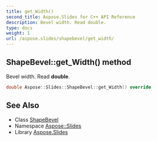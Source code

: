 ```yaml
---
title: get_Width()
second_title: Aspose.Slides for C++ API Reference
description: Bevel width. Read double.
type: docs
weight: 1
url: /aspose.slides/shapebevel/get_width/
---
```

## ShapeBevel::get_Width() method


Bevel width. Read **double**.

```cpp
double Aspose::Slides::ShapeBevel::get_Width() override
```

## See Also

* Class [ShapeBevel](../)
* Namespace [Aspose::Slides](../../)
* Library [Aspose.Slides](../../../)